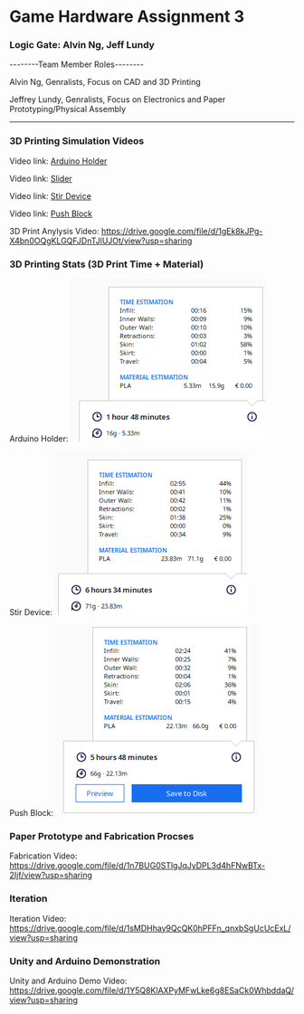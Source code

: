 # Game Hardware Assignment 3

### Logic Gate: Alvin Ng, Jeff Lundy

--------Team Member Roles--------

Alvin Ng, Genralists, Focus on CAD and 3D Printing

Jeffrey Lundy, Genralists, Focus on Electronics and Paper Prototyping/Physical Assembly

----------------------------------

### 3D Printing Simulation Videos

Video link: [Arduino Holder](https://drive.google.com/file/d/18fG9CJ-AW-lAVXvCI5jLfbvs-2fUEZ6d/view?usp=share_link "Video")

Video link: [Slider](https://drive.google.com/file/d/19lkYL7j8-BWxRAXVNxAz0OU0V--0ofwt/view?usp=share_link "Video")

Video link: [Stir Device](https://drive.google.com/file/d/1tF_vp9ALsJ4idD1BSGp1NogTYcqLApJ2/view?usp=share_link "Video")

Video link: [Push Block](https://drive.google.com/file/d/1JC7s7VEgbHY5Vmnni2e8xUxAYzhHTE7K/view?usp=share_link "Video")

3D Print Anylysis Video: https://drive.google.com/file/d/1gEk8kJPg-X4bn0OQgKLGQFJDnTJlUJOt/view?usp=sharing
### 3D Printing Stats (3D Print Time + Material)

Arduino Holder: ![Stats](Images/A3_ArduinoHolder.png)

Stir Device: ![Stats](Images/A3_StirDevice.png)

Push Block: ![Stats](Images/PushBlockStats.png)

### Paper Prototype and Fabrication Procses
Fabrication Video: https://drive.google.com/file/d/1n7BUG0STlgJqJyDPL3d4hFNwBTx-2Ijf/view?usp=sharing

### Iteration
Iteration Video: https://drive.google.com/file/d/1sMDHhay9QcQK0hPFFn_qnxbSgUcUcExL/view?usp=sharing

### Unity and Arduino Demonstration
Unity and Arduino Demo Video: https://drive.google.com/file/d/1Y5Q8KlAXPyMFwLke6g8ESaCk0WhbddaQ/view?usp=sharing




